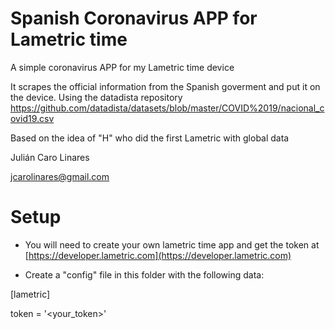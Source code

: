 # Spanish Coronavirus APP for Lametric time

A simple coronavirus APP for my Lametric time device

It scrapes the official information from the Spanish goverment and put it on
the device. Using the datadista repository https://github.com/datadista/datasets/blob/master/COVID%2019/nacional_covid19.csv

Based on the idea of "H" who did the first Lametric with global data

Julián Caro Linares

jcarolinares@gmail.com

# Setup

* You will need to create your own lametric time app and get the token at [https://developer.lametric.com](https://developer.lametric.com)

* Create a "config" file in this folder with the following data:


[lametric]

token = '<your_token>'
